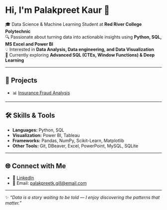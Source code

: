 # Hi, I'm Palakpreet Kaur 👋

🎓 Data Science & Machine Learning Student at **Red River College Polytechnic**  
🔍 Passionate about turning data into actionable insights using **Python, SQL, MS Excel and Power BI**  
💡 Interested in **Data Analysis, Data engineering, and Data Visualization**  
🌱 Currently exploring **Advanced SQL (CTEs, Window Functions) & Deep Learning**  

---

## 🚀 Projects
- 📊 [Insurance Fraud Analysis](https://github.com/Palakpreet-kaur1/Insurance_Claims_Analysis)

---

## 🛠️ Skills & Tools
- **Languages:** Python, SQL 
- **Visualization:** Power BI, Tableau
- **Frameworks:** Pandas, NumPy, Scikit-Learn, Matplotlib 
- **Other Tools:** Git, DBeaver, Excel, PowerPoint, MySQL, SQLite

---

## 🌐 Connect with Me
- 💼 [LinkedIn](https://www.linkedin.com/in/palakpreet-kaur-gill/)
- 📧 Email: palakpreetk.gill@email.com  

---

✨ *“Data is a story waiting to be told — I enjoy discovering the patterns that matter.”*  
